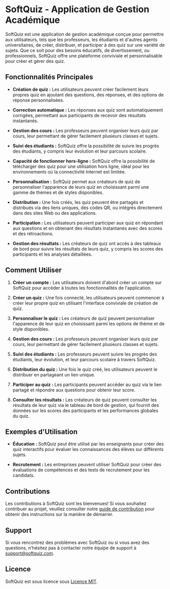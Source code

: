 # SoftQuiz - Application de Gestion Académique

SoftQuiz est une application de gestion académique conçue pour permettre aux utilisateurs, tels que les professeurs, les étudiants et d'autres agents universitaires, de créer, distribuer, et participer à des quiz sur une variété de sujets. Que ce soit pour des besoins éducatifs, de divertissement, ou professionnels, SoftQuiz offre une plateforme conviviale et personnalisable pour créer et gérer des quiz.

## Fonctionnalités Principales

- **Création de quiz :** Les utilisateurs peuvent créer facilement leurs propres quiz en ajoutant des questions, des réponses, et des options de réponse personnalisées.
  
- **Correction automatique :** Les réponses aux quiz sont automatiquement corrigées, permettant aux participants de recevoir des résultats instantanés.

- **Gestion des cours :** Les professeurs peuvent organiser leurs quiz par cours, leur permettant de gérer facilement plusieurs classes et sujets.

- **Suivi des étudiants :** SoftQuiz offre la possibilité de suivre les progrès des étudiants, y compris leur évolution et leur parcours scolaire.

- **Capacité de fonctionner hors-ligne :** SoftQuiz offre la possibilité de télécharger des quiz pour une utilisation hors ligne, idéal pour les environnements où la connectivité Internet est limitée.

- **Personnalisation :** SoftQuiz permet aux créateurs de quiz de personnaliser l'apparence de leurs quiz en choisissant parmi une gamme de thèmes et de styles disponibles.

- **Distribution :** Une fois créés, les quiz peuvent être partagés et distribués via des liens uniques, des codes QR, ou intégrés directement dans des sites Web ou des applications.

- **Participation :** Les utilisateurs peuvent participer aux quiz en répondant aux questions et en obtenant des résultats instantanés avec des scores et des rétroactions.

- **Gestion des résultats :** Les créateurs de quiz ont accès à des tableaux de bord pour suivre les résultats de leurs quiz, y compris les scores des participants et les analyses détaillées.

## Comment Utiliser

1. **Créer un compte :** Les utilisateurs doivent d'abord créer un compte sur SoftQuiz pour accéder à toutes les fonctionnalités de l'application.

2. **Créer un quiz :** Une fois connecté, les utilisateurs peuvent commencer à créer leur propre quiz en utilisant l'interface conviviale de création de quiz.

3. **Personnaliser le quiz :** Les créateurs de quiz peuvent personnaliser l'apparence de leur quiz en choisissant parmi les options de thème et de style disponibles.

4. **Gestion des cours :** Les professeurs peuvent organiser leurs quiz par cours, leur permettant de gérer facilement plusieurs classes et sujets.

5. **Suivi des étudiants :** Les professeurs peuvent suivre les progrès des étudiants, leur évolution, et leur parcours scolaire à travers SoftQuiz.

6. **Distribution du quiz :** Une fois le quiz créé, les utilisateurs peuvent le distribuer en partageant un lien unique.

7. **Participer au quiz :** Les participants peuvent accéder au quiz via le lien partagé et répondre aux questions pour obtenir leur score.

8. **Consulter les résultats :** Les créateurs de quiz peuvent consulter les résultats de leur quiz via le tableau de bord de gestion, qui fournit des données sur les scores des participants et les performances globales du quiz.

## Exemples d'Utilisation

- **Éducation :** SoftQuiz peut être utilisé par les enseignants pour créer des quiz interactifs pour évaluer les connaissances des élèves sur différents sujets.

- **Recrutement :** Les entreprises peuvent utiliser SoftQuiz pour créer des évaluations de compétences et des tests de recrutement pour les candidats.

## Contributions

Les contributions à SoftQuiz sont les bienvenues! Si vous souhaitez contribuer au projet, veuillez consulter notre [guide de contribution](CONTRIBUTING.md) pour obtenir des instructions sur la manière de démarrer.

## Support

Si vous rencontrez des problèmes avec SoftQuiz ou si vous avez des questions, n'hésitez pas à contacter notre équipe de support à support@softquiz.com.

## Licence

SoftQuiz est sous licence sous [Licence MIT](LICENSE).
